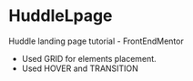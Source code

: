 # HuddleLpage
Huddle landing page tutorial - FrontEndMentor

- Used GRID for elements placement. 
- Used HOVER and TRANSITION 
